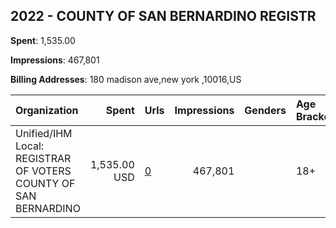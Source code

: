 ## 2022 - COUNTY OF SAN BERNARDINO REGISTR 
**Spent**: 1,535.00

**Impressions**: 467,801

**Billing Addresses**: 180 madison ave,new york ,10016,US

|Organization|Spent|Urls|Impressions|Genders|Age Brackets|Country Codes|
|:---|---:|:---|---:|:---|:---|:---|
|Unified/IHM Local: REGISTRAR OF VOTERS COUNTY OF SAN BERNARDINO|1,535.00 USD|[0](https://www.snap.com/political-ads/asset/a2f9fd5aac639c90cabd39075a38508c266de6a73d7cfffa83cce78512ed7724?mediaType=jpg)|467,801||18+|united states|
